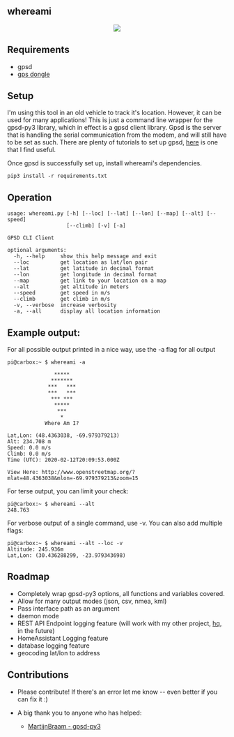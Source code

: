 ## whereami

<p align="center">
    <img src="https://user-images.githubusercontent.com/7833164/74372681-10822d80-4da9-11ea-9674-10727f35971b.gif"></img>
</p>

## Requirements 

- gpsd
- [gps dongle](https://www.amazon.com/GlobalSat-BU-353-S4-USB-Receiver-Black/dp/B008200LHW)


## Setup

I'm using this tool in an old vehicle to track it's location. However, it can be used for many applications! This is just a command line wrapper for the gpsd-py3 library, which in effect is a gpsd client library. Gpsd is the server that is handling the serial communication from the modem, and will still have to be set as such. There are plenty of tutorials to set up gpsd, [here](https://gpsd.gitlab.io/gpsd/installation.html) is one that I find useful.

Once gpsd is successfully set up, install whereami's dependencies.

`pip3 install -r requirements.txt`

## Operation

```
usage: whereami.py [-h] [--loc] [--lat] [--lon] [--map] [--alt] [--speed]
                   [--climb] [-v] [-a]

GPSD CLI Client

optional arguments:
  -h, --help     show this help message and exit
  --loc          get location as lat/lon pair
  --lat          get latitude in decimal format
  --lon          get longitude in decimal format
  --map          get link to your location on a map
  --alt          get altitude in meters
  --speed        get speed in m/s
  --climb        get climb in m/s
  -v, --verbose  increase verbosity
  -a, --all      display all location information
```

## Example output:

For all possible output printed in a nice way, use the -a flag for all output
```
pi@carbox:~ $ whereami -a

               *****
              *******
             ***   ***
             ***   ***
              *** ***
               *****
                ***
                 *
            Where Am I?

Lat,Lon: (48.4363038, -69.979379213)
Alt: 234.708 m
Speed: 0.0 m/s
Climb: 0.0 m/s
Time (UTC): 2020-02-12T20:09:53.000Z

View Here: http://www.openstreetmap.org/?mlat=48.4363038&mlon=-69.979379213&zoom=15
```

For terse output, you can limit your check:
```
pi@carbox:~ $ whereami --alt
248.763
```

For verbose output of a single command, use -v. You can also add multiple flags:
```
pi@carbox:~ $ whereami --alt --loc -v
Altitude: 245.936m
Lat,Lon: (30.436288299, -23.979343698)

```
## Roadmap

- Completely wrap gpsd-py3 options, all functions and variables covered.
- Allow for many output modes (json, csv, nmea, kml)
- Pass interface path as an argument
- daemon mode
- REST API Endpoint logging feature (will work with my other project, [hq](https://github.com/needmorecowbell/hq), in the future)
- HomeAssistant Logging feature
- database logging feature
- geocoding lat/lon to address

## Contributions

- Please contribute! If there's an error let me know -- even better if you can fix it :)

- A big thank you to anyone who has helped:
    - [MartijnBraam - gpsd-py3](https://github.com/MartijnBraam/gpsd-py3)

